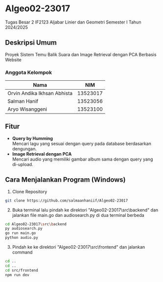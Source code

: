 # Algeo02-23017
Tugas Besar 2 IF2123 Aljabar Linier dan Geometri Semester I Tahun 2024/2025

## Deskripsi Umum
Proyek Sistem Temu Balik Suara dan Image Retrieval dengan PCA Berbasis Website

### Anggota Kelompok
|            Nama             |      NIM      |
| --------------------------  | ------------- |
| Orvin Andika Ikhsan Abhista |    13523017   |
| Salman Hanif                |    13523056   |
| Aryo Wisanggeni             |    13523100   |

## Fitur
* **Query by Humming** <br>
Mencari lagu yang sesuai dengan query pada database berdasarkan dengungan.  
* **Image Retrieval dengan PCA** <br>
Mencari audio yang memiliki gambar album sama dengan query yang di-upload.

## Cara Menjalankan Program (Windows)
1. Clone Repository 
```sh
git clone https://github.com/salmaanhaniif/Algeo02-23017
```
2. Buka terminal lalu pindah ke direktori "Algeo02-23017\src\backend" dan jalankan file main.go dan audiosearch.py di dua terminal berbeda
```sh
cd Algeo02-23017\src\backend
py audiosearch.py
go run main.go
python audio.py
```
3. Pindah ke ke direktori "Algeo02-23017\src\frontend" dan jalankan command
```sh
cd ..
cd ..
cd src/frontend
npm run dev
```

